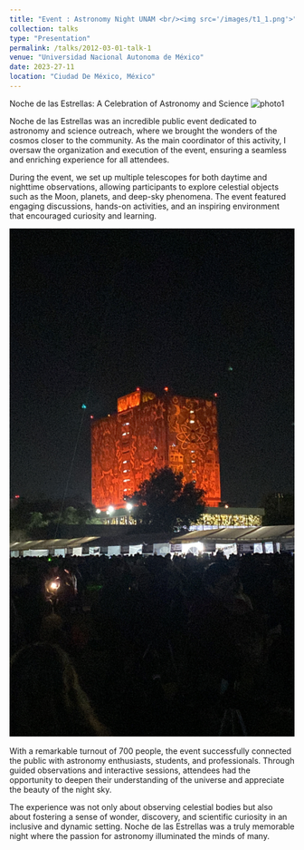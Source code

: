 ```yaml
---
title: "Event : Astronomy Night UNAM <br/><img src='/images/t1_1.png'>"
collection: talks
type: "Presentation"
permalink: /talks/2012-03-01-talk-1
venue: "Universidad Nacional Autonoma de México"
date: 2023-27-11
location: "Ciudad De México, México"
---
```


Noche de las Estrellas: A Celebration of Astronomy and Science
![photo1](/images/t1_1.png)

Noche de las Estrellas was an incredible public event dedicated to astronomy and science outreach, where we brought the wonders of the cosmos closer to the community. As the main coordinator of this activity, I oversaw the organization and execution of the event, ensuring a seamless and enriching experience for all attendees.

During the event, we set up multiple telescopes for both daytime and nighttime observations, allowing participants to explore celestial objects such as the Moon, planets, and deep-sky phenomena. The event featured engaging discussions, hands-on activities, and an inspiring environment that encouraged curiosity and learning.

![photo2](/images/t1_2.JPG)

With a remarkable turnout of 700 people, the event successfully connected the public with astronomy enthusiasts, students, and professionals. Through guided observations and interactive sessions, attendees had the opportunity to deepen their understanding of the universe and appreciate the beauty of the night sky.

The experience was not only about observing celestial bodies but also about fostering a sense of wonder, discovery, and scientific curiosity in an inclusive and dynamic setting. Noche de las Estrellas was a truly memorable night where the passion for astronomy illuminated the minds of many.
